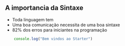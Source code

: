 ## A importancia da Sintaxe

* Toda linguagem tem 
* Uma boa comunicação necessita de uma boa sintaxe
* 82% dos erros para iniciantes na programação


```js
    console.log("Bem vindos ao Starter")
```